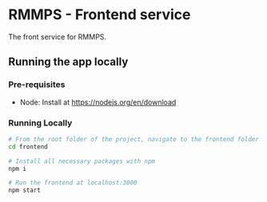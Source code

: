 # RMMPS - Frontend service

The front service for RMMPS.

## Running the app locally

### Pre-requisites

- Node: Install at https://nodejs.org/en/download

### Running Locally

```bash
# From the root folder of the project, navigate to the frontend folder
cd frontend

# Install all necessary packages with npm
npm i

# Run the frontend at localhost:3000
npm start
```
